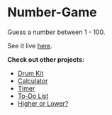 # Number-Game
 Guess a number between 1 - 100.


See it live [here](https://sophie-tsai.github.io/Number-Game/).

**Check out other projects:**
- [Drum Kit](https://sophie-tsai.github.io/Drum-Kit/)
- [Calculator](https://sophie-tsai.github.io/Calculator/)
- [Timer](https://sophie-tsai.github.io/Timer/)
- [To-Do List](https://sophie-tsai.github.io/To-Do-List/)
- [Higher or Lower?](https://sophie-tsai.github.io/Higher-Lower/)
